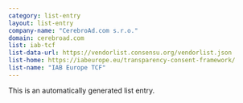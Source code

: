 ```yaml
---
category: list-entry
layout: list-entry
company-name: "CerebroAd.com s.r.o."
domain: cerebroad.com
list: iab-tcf
list-data-url: https://vendorlist.consensu.org/vendorlist.json
list-home: https://iabeurope.eu/transparency-consent-framework/
list-name: "IAB Europe TCF"
---
```


This is an automatically generated list entry.

